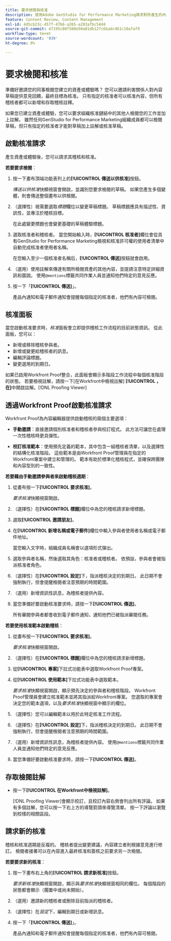 ```yaml
---
title: 要求檢閱與核准
description: 使用Adobe GenStudio for Performance Marketing請求對所產生的內容進行稽核。
feature: Content Review, Content Management
exl-id: 4d5cb23c-457f-47b6-a265-a283afbc54d4
source-git-commit: 47195c08f500e50a01db127c6badc461c10afaf9
workflow-type: tm+mt
source-wordcount: '939'
ht-degree: 0%

---
```


# 要求檢閱和核准

準備好邀請您的同事檢閱您建立的資產或體驗嗎？ 您可以邀請利害關係人對內容草稿提供意見回饋，最終目標為核准。 只有指定的核准者可以核准內容，但所有稽核者都可以新增和存取稽核註釋。

如果您已建立資產或體驗，您可以要求組織核准鏈結中的其他人檢閱您的工作並加上註解。 雖然任何GenStudio for Performance Marketing組織成員都可以檢閱草稿，但只有指定的核准者才能對草稿加上註解或核准草稿。

## 啟動核准請求

產生資產或體驗後，您可以請求其稽核和核准。

**若要要求檢閱**：

1. 按一下畫布頂端功能表列上的&#x200B;**[!UICONTROL 傳送以供核准]**&#x200B;按鈕。

   _傳送以供核准_&#x200B;快顯視窗會開啟，並識別您要求檢閱的草稿。 如果您產生多個變體，則會傳送整個畫布以供檢閱。

1. （選擇性）視需要選取&#x200B;_標題_&#x200B;欄位以變更草稿標題。 草稿標題應具有描述性、資訊性，並專注於稽核目標。

   在此處變更標題也會變更基礎的草稿體驗標題。

1. 選取核准者和稽核者。 當您開始輸入時，**[!UICONTROL 核准者]**&#x200B;欄位會從具有GenStudio for Performance Marketing檢視和核准許可權的使用者清單中自動完成核准者使用者名稱。

   在您輸入至少一個核准者名稱后，**[!UICONTROL 傳送]**&#x200B;按鈕就會啟用。

1. （選用）使用註解來傳達有關所檢閱資產的其他內容，並提請注意特定詳細資訊和圖說。 使用`@mentions`標籤共同作業人員並通知他們特定的意見反應。

1. 按一下「**[!UICONTROL 傳送]**」。

   產品內通知和電子郵件通知會提醒每個指定的核准者，他們有內容可檢閱。

## 核准面板

當您啟動核准要求時，_核准_&#x200B;面板會立即提供稽核工作流程的目前狀態資訊。 從此面板，您可以：

* 新增或移除稽核參與者。
* 新增或變更給稽核者的訊息。
* 編輯評論標題。
* 變更選用的到期日。

如果已啟用Workfront Proof整合，此面板會顯示多階段工作流程中每個核准階段的狀態。 若要檢視註解，請按一下[在Workfront中檢視註解] **[!UICONTROL ，在]**&#x200B;中開啟註解。[!DNL Proofing Viewer]

## 透過Workfront Proof啟動核准請求

Workfront Proof為內容編輯器提供啟動稽核的兩個主要選項：

* **手動邀請**：直接邀請個別核准者和稽核者參與校訂程式。 此方法可讓您在處理一次性稽核時更具彈性。

* **校訂核准範本**：使用預先定義的範本，其中包含一組稽核者清單，以及選擇性的結構化核准階段。 這些範本是由Workfront Proof管理員在指定的Workfront專案中建立和管理的。 範本有助於標準化稽核程式，並確保跨團隊和內容型別的一致性。

**若要藉由手動邀請參與者來啟動稽核週期**：

1. 從畫布按一下&#x200B;**[!UICONTROL 要求核准]**。

   _要求核准_&#x200B;快顯視窗開啟。

1. （選擇性）在&#x200B;**[!UICONTROL 標題]**&#x200B;欄位中為您的稽核請求新增標題。

1. 選取&#x200B;**[!UICONTROL 邀請朋友]**。

1. 在&#x200B;**[!UICONTROL 新增名稱或電子郵件]**&#x200B;欄位中輸入參與者使用者名稱或電子郵件地址。

   當您輸入文字時，組織成員名稱會以選項形式彈出。

1. 選取參與者名稱，然後選取其角色：核准者或稽核者。 依預設，參與者會被指派核准者角色。

1. （選擇性）在&#x200B;**[!UICONTROL 設定]**&#x200B;下，指派稽核決定的到期日。 此日期不會強制執行，但會提醒檢閱者注意預期的時間範圍。

1. （選用）新增資訊性訊息，為稽核者提供內容。

1. 當您準備好要啟動核准要求時，請按一下&#x200B;**[!UICONTROL 傳送]**。

   所有審閱參與者都會收到電子郵件通知，通知他們已被指派審閱任務。

**若要使用核准範本啟動稽核**：

1. 從畫布按一下&#x200B;**[!UICONTROL 要求核准]**。

   _要求核准_&#x200B;快顯視窗開啟。

1. （選擇性）在&#x200B;**[!UICONTROL 標題]**&#x200B;欄位中為您的稽核請求新增標題。

1. 從&#x200B;**[!UICONTROL 專案]**&#x200B;下拉式功能表中選取Workfront Proof專案。

1. 從&#x200B;**[!UICONTROL 使用範本]**&#x200B;下拉式功能表中選取範本。

   _要求核准_&#x200B;快顯視窗開啟，顯示預先決定的參與者和稽核階段。 Workfront Proof管理員會建立核准範本並將其指派給Workfront專案。 您選取的專案會決定您的範本選項，以及&#x200B;_要求核准_&#x200B;快顯視窗中顯示的欄位。

1. （選擇性）您可以編輯範本以用於此特定核准工作流程。

1. （選擇性）在&#x200B;**[!UICONTROL 設定]**&#x200B;下，指派稽核決定的到期日。 此日期不會強制執行，但會提醒檢閱者注意預期的時間範圍。

1. （選用）新增資訊性訊息，為稽核者提供內容。 使用`@mentions`標籤共同作業人員並通知他們特定的意見反應。

1. 當您準備好要啟動核准要求時，請按一下&#x200B;**[!UICONTROL 傳送]**。

## 存取檢閱註解

* 按一下&#x200B;**[!UICONTROL 在Workfront中檢視註解]**。

  [!DNL Proofing Viewer]會顯示校訂，且校訂內容右側會列出所有評論。 如果有多個註解，您可以按一下右上方的導覽箭頭來導覽清單。 按一下評論以瀏覽到校樣的相關區段。

## 請求新的核准

稽核和核准週期是反複的。 稽核者提出變更建議，內容建立者則根據意見進行修訂。 檢閱者接著可以在內容進入最終核准和簽核之前要求另一次檢閱。

**若要要求新的核准**：

1. 按一下畫布右上角的&#x200B;**[!UICONTROL 請求新核准]**&#x200B;按鈕。

   _要求新核准_&#x200B;快顯視窗開啟，顯示與&#x200B;_要求核准_&#x200B;快顯視窗相同的欄位。 每個階段的狀態都會顯示（擱置中或尚未開始）。

1. （選用）邀請新的稽核者或刪除目前指派的稽核者。

1. （選擇性）在&#x200B;_設定_&#x200B;下，編輯到期日或新增訊息。

1. 按一下「**[!UICONTROL 傳送]**」。

   產品內通知和電子郵件通知會提醒每個指定的核准者，他們有內容可檢閱。
